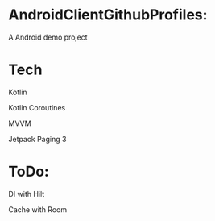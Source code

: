 # AndroidClientGithubProfiles:
 A Android demo project 

# Tech
 Kotlin
 
 Kotlin Coroutines
 
 MVVM
 
 Jetpack Paging 3
 
# ToDo:
 DI with Hilt
 
 Cache with Room
